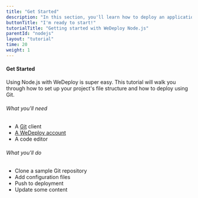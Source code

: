 ```yaml
---
title: "Get Started"
description: "In this section, you'll learn how to deploy an application using WeDeploy Node.js."
buttonTitle: "I'm ready to start!"
tutorialTitle: "Getting started with WeDeploy Node.js"
parentId: "nodejs"
layout: "tutorial"
time: 20
weight: 1
---
```


#### Get Started

Using Node.js with WeDeploy is super easy. This tutorial will walk you through how to set up your project's file structure and how to deploy using Git.

###### What you'll need

<ul class="checklist">
	<li>A <a href="https://git-scm.com/downloads" target="_blank">Git</a> client</li>
	<li><a href="http://dashboard.wedeploy.com/signup" target="_blank">A WeDeploy account</a></li>
	<li>A code editor</li>
</ul>

###### What you'll do

<ul class="checklist">
	<li>Clone a sample Git repository</li>
	<li>Add configuration files</li>
	<li>Push to deployment</li>
	<li>Update some content</li>
</ul>


